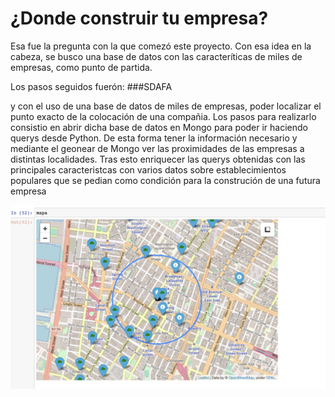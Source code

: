 # ¿Donde construir tu empresa? 
Esa fue la pregunta con la que comezó este proyecto. Con esa idea en la cabeza, se busco una base de datos con las caracteríticas de miles de empresas, como punto de partida.

Los pasos seguidos fuerón:
###SDAFA



y con el uso de una base de datos de miles de empresas, poder localizar el punto exacto de la colocación de una compañia. 
Los pasos para realizarlo consistio en abrir dicha base de datos en Mongo para poder ir haciendo querys desde Python. De esta forma tener la información necesario y mediante el geonear de Mongo ver las proximidades de las empresas a distintas localidades.
Tras esto enriquecer las querys obtenidas con las principales caracteristcas con varios datos sobre establecimientos populares que se pedian como condición para la construción de una futura empresa


<img src="Mapa.png" />
